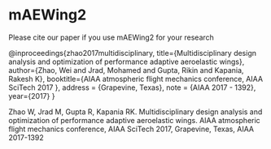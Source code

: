 # mAEWing2

Please cite our paper if you use mAEWing2 for your research

@inproceedings{zhao2017multidisciplinary,
  title={Multidisciplinary design analysis and optimization of performance adaptive aeroelastic wings},
  author={Zhao, Wei and Jrad, Mohamed and Gupta, Rikin and Kapania, Rakesh K},
  booktitle={AIAA atmospheric flight mechanics conference, AIAA SciTech 2017 },
  address = {Grapevine, Texas},
  note = {AIAA 2017 - 1392},
  year={2017}
}


Zhao W, Jrad M, Gupta R, Kapania RK. Multidisciplinary design analysis and optimization of performance adaptive aeroelastic wings.  AIAA atmospheric flight mechanics conference, AIAA SciTech 2017, Grapevine, Texas, AIAA 2017-1392
